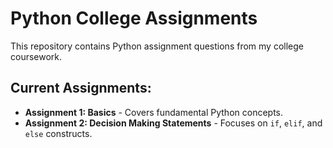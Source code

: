 # Python College Assignments

This repository contains Python assignment questions from my college coursework.

## Current Assignments:
- **Assignment 1: Basics** - Covers fundamental Python concepts.
- **Assignment 2: Decision Making Statements** - Focuses on ` if `, `elif`, and `else` constructs.

